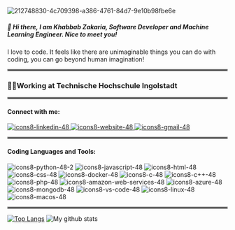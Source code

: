 ![212748830-4c709398-a386-4761-84d7-9e10b98fbe6e](https://github.com/KhabbabZakaria/KhabbabZakaria/assets/46716277/d749e355-208b-4c27-b61b-00af4a9c4677)
##### 👋 Hi there, I am Khabbab Zakaria, Software Developer and Machine Learning Engineer. Nice to meet you! 
I love to code. It feels like there are unimaginable things you can do with coding, you can go beyond human imagination!
<hr style="border:2px solid gray">

### 🧑‍💻Working at Technische Hochschule Ingolstadt 

<hr style="border:2px solid gray">

#### Connect with me:
[![icons8-linkedin-48](https://github.com/KhabbabZakaria/KhabbabZakaria/assets/46716277/7cd1e20c-d7ce-4d26-9288-a3855eb3b8fa)
](https://www.linkedin.com/in/khabbabzakaria/)[![icons8-website-48](https://github.com/KhabbabZakaria/KhabbabZakaria/assets/46716277/c31afb45-9cc4-43c7-8c8b-3ecdfee0e1d3)
](http://zakawolf.pythonanywhere.com) [![icons8-gmail-48](https://github.com/KhabbabZakaria/KhabbabZakaria/assets/46716277/2e4ebbde-5bdf-4189-9d4e-ee5ca8bb0b83)](mailto:zakariak.engg@gmail.com)

<hr style="border:2px solid gray">

#### Coding Languages and Tools:
![icons8-python-48-2](https://github.com/KhabbabZakaria/KhabbabZakaria/assets/46716277/9b4d23f9-c7dc-47d2-8b54-66c93318caf2)
![icons8-javascript-48](https://github.com/KhabbabZakaria/KhabbabZakaria/assets/46716277/b3baec01-8137-42a4-a810-0bed3a16598d)
![icons8-html-48](https://github.com/KhabbabZakaria/KhabbabZakaria/assets/46716277/9536d2fc-abf3-44c3-973a-c6565ccbd9e6)
![icons8-css-48](https://github.com/KhabbabZakaria/KhabbabZakaria/assets/46716277/376fc2a3-0d76-42fb-af1e-950c1846d588)
![icons8-docker-48](https://github.com/KhabbabZakaria/KhabbabZakaria/assets/46716277/1118ab8b-00ff-4d9f-b727-ed64e5639258)
![icons8-c-48](https://github.com/KhabbabZakaria/KhabbabZakaria/assets/46716277/8aa36c8f-3de5-490c-aa02-a0593d6d4403)
![icons8-c++-48](https://github.com/KhabbabZakaria/KhabbabZakaria/assets/46716277/07dcdcea-2c94-4f8c-af7e-89a494408c4f)
![icons8-php-48](https://github.com/KhabbabZakaria/KhabbabZakaria/assets/46716277/f4cef8d5-5247-468e-8763-12407e91fcca)
![icons8-amazon-web-services-48](https://github.com/KhabbabZakaria/KhabbabZakaria/assets/46716277/a84c9de7-9023-4674-acbb-b8c2c487267e)
![icons8-azure-48](https://github.com/KhabbabZakaria/KhabbabZakaria/assets/46716277/b704a2f7-53c1-4944-97b0-e10dd778d9a7)
![icons8-mongodb-48](https://github.com/KhabbabZakaria/KhabbabZakaria/assets/46716277/5fd2e517-a63a-46d2-9341-4ede15f82920)
![icons8-vs-code-48](https://github.com/KhabbabZakaria/KhabbabZakaria/assets/46716277/e028ea65-b0ca-46db-83a1-f7ce73b30af6)
![icons8-linux-48](https://github.com/KhabbabZakaria/KhabbabZakaria/assets/46716277/fd063a92-c5ae-4d01-a692-e146aa40762f)
![icons8-macos-48](https://github.com/KhabbabZakaria/KhabbabZakaria/assets/46716277/37e73571-3084-482f-bea4-221f3eaaa9c6)

<hr style="border:2px solid gray">

[![Top Langs](https://github-readme-stats-git-masterrstaa-rickstaa.vercel.app/api/top-langs/?username=KhabbabZakaria)]()
![My github stats](https://github-readme-stats.vercel.app/api?username=KhabbabZakaria)




